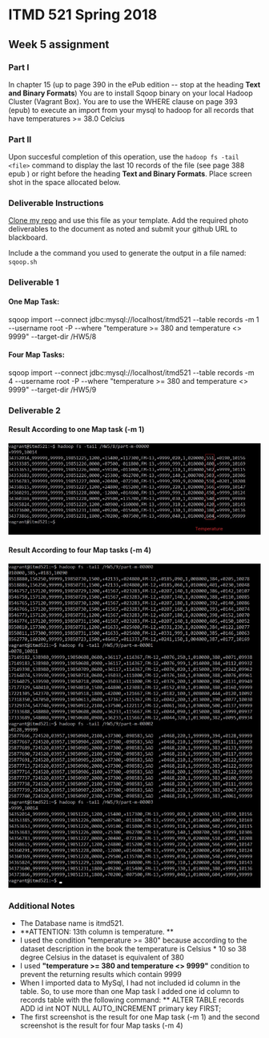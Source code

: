 # ITMD 521 Spring 2018

## Week 5 assignment

### Part I

In chapter 15 (up to page 390 in the ePub edition -- stop at the heading **Text and Binary Formats**)  You are to install Sqoop binary on your local Hadoop Cluster (Vagrant Box).  You are to use the  WHERE clause on page 393 (epub) to execute an import from your mysql to hadoop for all records that have temperatures >= 38.0 Celcius  

### Part II 

Upon succesful completion of this operation, use the ```hadoop fs -tail <file>``` command to display the last 10 records of the file (see page 388 epub ) or right before the heading **Text and Binary Formats**.  Place screen shot in the space allocated below.

### Deliverable Instructions

 [Clone my repo](https://github.com/illinoistech-itm/jhajek.git) and use this file as your template.   Add the required photo deliverables to the document as noted and submit your github URL to blackboard.

Include a the command you used to generate the output in a file named: ```sqoop.sh```  

### Deliverable 1

#### One Map Task:
sqoop import --connect jdbc:mysql://localhost/itmd521 --table records -m 1 --username root -P --where "temperature >= 380 and temperature <> 9999" --target-dir /HW5/8

#### Four Map Tasks:
sqoop import --connect jdbc:mysql://localhost/itmd521 --table records -m 4 --username root -P --where "temperature >= 380 and temperature <> 9999" --target-dir /HW5/9


### Deliverable 2

#### Result According to one Map task (-m 1)
![Part 2](images/part2_colored.jpg "Part 2 - The 10 last records, According to 1 map task")

#### Result According to four Map tasks (-m 4)
![Part 2](images/four_mr.jpg "Part 2 - The 10 last records, According to 4 map task")

### Additional Notes
* The Database name is itmd521.
* **ATTENTION: 13th column is temperature. **
* I used the condition "temperature >= 380" because according to the dataset description in the book the temperature is Celsius * 10 so 38 degree Celsius in the dataset is equivalent of 380 
* I used **"temperature >= 380 and temperature <> 9999"** condition to prevent the returning results which contain 9999
* When I imported data to MySql, I had not included id column in the table. So, to use more than one Map task I added one id column to records table with the following command:
** ALTER TABLE records ADD id int NOT NULL AUTO_INCREMENT primary key FIRST;
* The first screenshot is the result for one Map task (-m 1) and the second screenshot is the result for four Map tasks (-m 4)